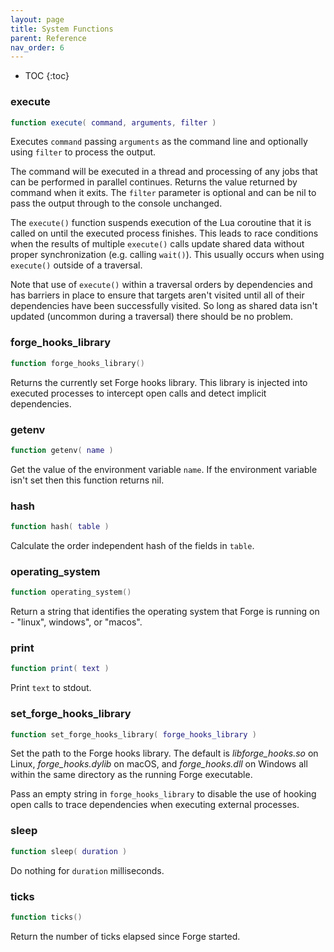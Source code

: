 ```yaml
---
layout: page
title: System Functions
parent: Reference
nav_order: 6
---
```


- TOC
{:toc}

### execute

~~~lua
function execute( command, arguments, filter )
~~~

Executes `command` passing `arguments` as the command line and optionally using `filter` to process the output. 

The command will be executed in a thread and processing of any jobs that can be performed in parallel continues.  Returns the value returned by command when it exits.  The `filter` parameter is optional and can be nil to pass the output through to the console unchanged.

The `execute()` function suspends execution of the Lua coroutine that it is called on until the executed process finishes.  This leads to race conditions when the results of multiple `execute()` calls update shared data without proper synchronization (e.g. calling `wait()`).  This usually occurs when using `execute()` outside of a traversal.

Note that use of `execute()` within a traversal orders by dependencies and has barriers in place to ensure that targets aren't visited until all of their dependencies have been successfully visited.  So long as shared data isn't updated (uncommon during a traversal) there should be no problem.

### forge_hooks_library

~~~lua
function forge_hooks_library()
~~~

Returns the currently set Forge hooks library.  This library is injected into executed processes to intercept open calls and detect implicit dependencies.

### getenv

~~~lua
function getenv( name )
~~~

Get the value of the environment variable `name`.  If the environment variable isn't set then this function returns nil.

### hash

~~~lua
function hash( table )
~~~

Calculate the order independent hash of the fields in `table`.

### operating_system

~~~lua
function operating_system()
~~~

Return a string that identifies the operating system that Forge is running on - "linux", windows", or "macos".

### print

~~~lua
function print( text )
~~~

Print `text` to stdout.

### set_forge_hooks_library

~~~lua
function set_forge_hooks_library( forge_hooks_library )
~~~

Set the path to the Forge hooks library.  The default is *libforge_hooks.so* on Linux, *forge_hooks.dylib* on macOS, and *forge_hooks.dll* on Windows all within the same directory as the running Forge executable.

Pass an empty string in `forge_hooks_library` to disable the use of hooking open calls to trace dependencies when executing external processes.

### sleep

~~~lua
function sleep( duration )
~~~

Do nothing for `duration` milliseconds.

### ticks

~~~lua
function ticks()
~~~

Return the number of ticks elapsed since Forge started.
